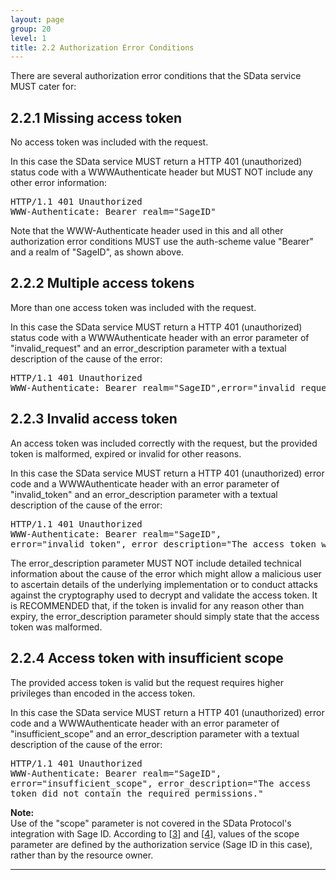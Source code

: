 ```yaml
---
layout: page
group: 20
level: 1
title: 2.2 Authorization Error Conditions
---
```


There are several authorization error conditions that the SData service MUST cater for:

## <a name="missing-access-token">2.2.1  Missing access token</a>

No access token was included with the request. 

In this case the SData service MUST return a HTTP 401 (unauthorized) status code with a WWWAuthenticate header but MUST NOT include any other error information: 
<pre>
HTTP/1.1 401 Unauthorized
WWW-Authenticate: Bearer realm="SageID"
</pre>

Note that the WWW-Authenticate header used in this and all other authorization error conditions MUST use the auth-scheme value "Bearer" and a realm of "SageID", as shown above.

## <a name="multiple-access-tokens">2.2.2  Multiple access tokens</a>

More than one access token was included with the request.

In this case the SData service MUST return a HTTP 401 (unauthorized) status code with a WWWAuthenticate header with an error parameter of "invalid_request" and an error_description parameter 
with a textual description of the cause of the error:

<pre>
HTTP/1.1 401 Unauthorized 
WWW-Authenticate: Bearer realm="SageID",error="invalid_request", error_description="Multiple access tokens were supplied."
</pre>

## <a name="invalid-access-token">2.2.3  Invalid access token</a>

An access token was included correctly with the request, but the provided token is malformed, expired 
or invalid for other reasons.

In this case the SData service MUST return a HTTP 401 (unauthorized) error code and a WWWAuthenticate header with an error parameter of "invalid_token" and an error_description parameter with a textual description of the cause of the error:

<pre>
HTTP/1.1 401 Unauthorized   
WWW-Authenticate: Bearer realm="SageID",   
error="invalid_token", error_description="The access token was expired."
</pre>

The error_description parameter MUST NOT include detailed technical information about the cause of 
the error which might allow a malicious user to ascertain details of the underlying implementation or to 
conduct attacks against the cryptography used to decrypt and validate the access token. It is 
RECOMMENDED that, if the token is invalid for any reason other than expiry, the error_description 
parameter should simply state that the access token was malformed.

## <a name="access-token-insufficient-scope">2.2.4  Access token with insufficient scope</a>

The provided access token is valid but the request requires higher privileges than encoded in the access 
token. 

In this case the SData service MUST return a HTTP 401 (unauthorized) error code and a WWWAuthenticate header with an error parameter of "insufficient_scope" and an error_description 
parameter with a textual description of the cause of the error:

<pre>
HTTP/1.1 401 Unauthorized   
WWW-Authenticate: Bearer realm="SageID",   
error="insufficient_scope", error_description="The access   
token did not contain the required permissions."
</pre>

**Note:**   
Use of the "scope" parameter is not covered in the SData Protocol's integration with Sage ID. According 
to [[3](../06-0300/#3)] and [[4](../06-0300/#4)], values of the scope parameter are defined by the authorization service (Sage ID in this 
case), rather than by the resource owner.


***